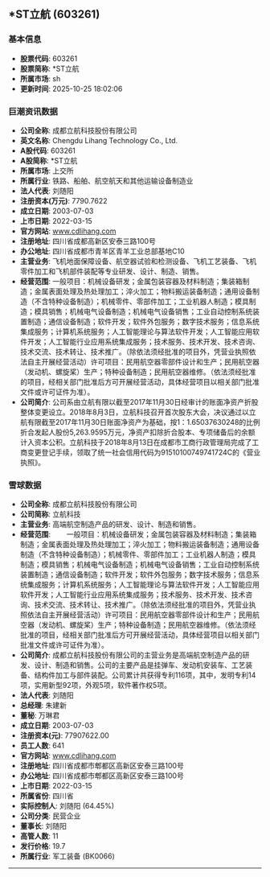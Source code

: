 ## *ST立航 (603261)

### 基本信息

- **股票代码**: 603261
- **股票简称**: *ST立航
- **所属市场**: sh
- **更新时间**: 2025-10-25 18:02:06

### 巨潮资讯数据

- **公司全称**: 成都立航科技股份有限公司
- **英文名称**: Chengdu Lihang Technology Co., Ltd.
- **A股代码**: 603261
- **A股简称**: *ST立航
- **所属市场**: 上交所
- **所属行业**: 铁路、船舶、航空航天和其他运输设备制造业
- **法人代表**: 刘随阳
- **注册资本(万元)**: 7790.7622
- **成立日期**: 2003-07-03
- **上市日期**: 2022-03-15
- **官方网站**: www.cdlihang.com
- **注册地址**: 四川省成都高新区安泰三路100号
- **办公地址**: 四川省成都市青羊区青羊工业总部基地C10
- **主营业务**: 飞机地面保障设备、航空器试验和检测设备、飞机工艺装备、飞机零件加工和飞机部件装配等专业研发、设计、制造、销售。
- **经营范围**: 一般项目：机械设备研发；金属包装容器及材料制造；集装箱制造；金属表面处理及热处理加工；淬火加工；物料搬运装备制造；通用设备制造（不含特种设备制造）；机械零件、零部件加工；工业机器人制造；模具制造；模具销售；机械电气设备制造；机械电气设备销售；工业自动控制系统装置制造；通信设备制造；软件开发；软件外包服务；数字技术服务；信息系统集成服务；计算机系统服务；人工智能理论与算法软件开发；人工智能应用软件开发；人工智能行业应用系统集成服务；技术服务、技术开发、技术咨询、技术交流、技术转让、技术推广。（除依法须经批准的项目外，凭营业执照依法自主开展经营活动）许可项目：民用航空器零部件设计和生产；民用航空器（发动机、螺旋桨）生产；特种设备制造；民用航空器维修。（依法须经批准的项目，经相关部门批准后方可开展经营活动，具体经营项目以相关部门批准文件或许可证件为准）。
- **公司简介**: 公司系由立航有限以截至2017年11月30日经审计的账面净资产折股整体变更设立。2018年8月3日，立航科技召开首次股东大会，决议通过以立航有限截至2017年11月30日账面净资产为基础，按1：1.65037630248的比例折合发起人股份5,263.9595万元，净资产扣除折合股本、专项储备后的余额计入资本公积。立航科技于2018年8月13日在成都市工商行政管理局完成了工商变更登记手续，领取了统一社会信用代码为91510100749741724C的《营业执照》。

### 雪球数据

- **公司全称**: 成都立航科技股份有限公司
- **公司简称**: 立航科技
- **主营业务**: 高端航空制造产品的研发、设计、制造和销售。
- **经营范围**: 　　一般项目：机械设备研发；金属包装容器及材料制造；集装箱制造；金属表面处理及热处理加工；淬火加工；物料搬运装备制造；通用设备制造（不含特种设备制造）；机械零件、零部件加工；工业机器人制造；模具制造；模具销售；机械电气设备制造；机械电气设备销售；工业自动控制系统装置制造；通信设备制造；软件开发；软件外包服务；数字技术服务；信息系统集成服务；计算机系统服务；人工智能理论与算法软件开发；人工智能应用软件开发；人工智能行业应用系统集成服务；技术服务、技术开发、技术咨询、技术交流、技术转让、技术推广。（除依法须经批准的项目外，凭营业执照依法自主开展经营活动）许可项目：民用航空器零部件设计和生产；民用航空器（发动机、螺旋桨）生产；特种设备制造；民用航空器维修。（依法须经批准的项目，经相关部门批准后方可开展经营活动，具体经营项目以相关部门批准文件或许可证件为准）。
- **公司简介**: 成都立航科技股份有限公司的主营业务是高端航空制造产品的研发、设计、制造和销售。公司的主要产品是挂弹车、发动机安装车、工艺装备、结构件加工与部件装配。公司累计共获得专利116项，其中，发明专利14项，实用新型92项，外观5项，软件著作权5项。
- **法人代表**: 刘随阳
- **总经理**: 朱建新
- **董秘**: 万琳君
- **成立日期**: 2003-07-03
- **注册资本(元)**: 77907622.00
- **员工人数**: 641
- **官方网站**: www.cdlihang.com
- **注册地址**: 四川省成都市郫都区高新区安泰三路100号
- **办公地址**: 四川省成都市郫都区高新区安泰三路100号
- **上市日期**: 2022-03-15
- **所属省份**: 四川省
- **实际控制人**: 刘随阳 (64.45%)
- **公司分类**: 民营企业
- **董事长**: 刘随阳
- **高管人数**: 11
- **发行价格**: 19.7
- **所属行业**: 军工装备 (BK0066)

---